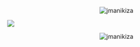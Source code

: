 <p align="Center"><img src="https://github-profile-trophy.vercel.app/?username=jmanikiza&rank=SECRET,SSS,SS,S,AAA,AA,A,B,C&row=2&theme=alduin" alt="jmanikiza" /></p>


<a align="Center"><img src="https://github-readme-streak-stats.herokuapp.com/?user=JManikiza&stroke=ffffff&background=1c1917&ring=0891b2&fire=0891b2&currStreakNum=ffffff&currStreakLabel=0891b2&sideNums=ffffff&sideLabels=ffffff&dates=ffffff&hide_border=true" /></a>

<p align="Center"><img src="https://komarev.com/ghpvc/?username=jmanikiza&label=Profile%20views" alt="jmanikiza" /> </p>

